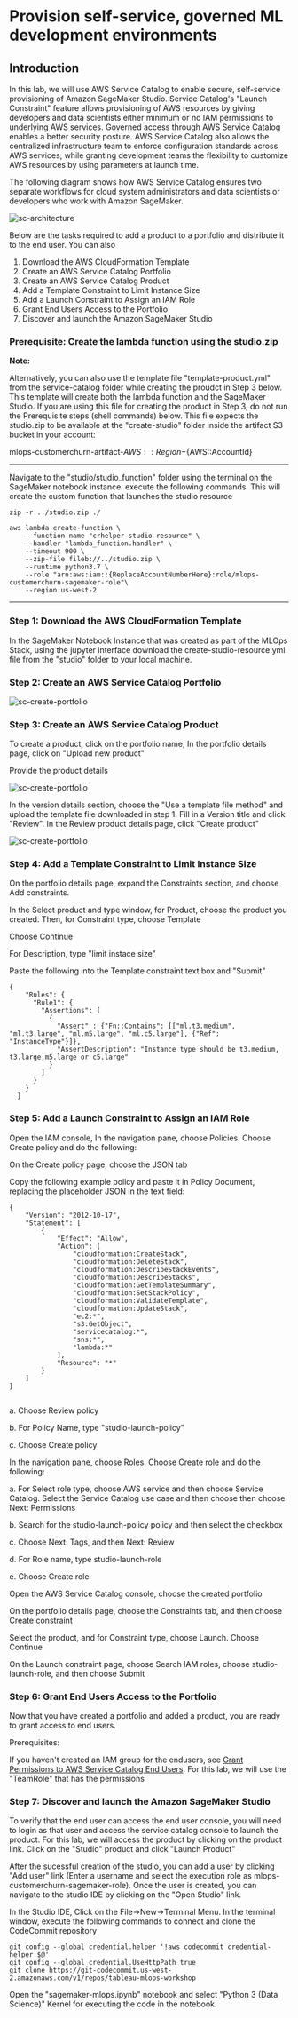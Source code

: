 # Provision self-service, governed ML development environments 

## Introduction

In this lab, we will use AWS Service Catalog to enable secure, self-service provisioning of Amazon SageMaker Studio. Service Catalog's "Launch Constraint" feature allows provisioning of AWS resources by giving developers and data scientists either minimum or no IAM permissions to underlying AWS services. Governed access through AWS Service Catalog enables a better security posture. AWS Service Catalog also allows the centralized infrastructure team to enforce configuration standards across AWS services, while granting development teams the flexibility to customize AWS resources by using parameters at launch time.

The following diagram shows how AWS Service Catalog ensures two separate workflows for cloud system administrators and data scientists or developers who work with Amazon SageMaker.

![sc-architecture](../docs/sc-architecture.png)

Below are the tasks required to add a product to a portfolio and distribute it to the end user. You can also 

1. Download the AWS CloudFormation Template
2. Create an AWS Service Catalog Portfolio
3. Create an AWS Service Catalog Product
4. Add a Template Constraint to Limit Instance Size
5. Add a Launch Constraint to Assign an IAM Role
6. Grant End Users Access to the Portfolio
7. Discover and launch the Amazon SageMaker Studio 

### <b>Prerequisite: Create the lambda function using the studio.zip</b>

<b>Note:</b><br/>

Alternatively, you can also use the  template file "template-product.yml" from the service-catalog folder while creating the proudct in Step 3 below. This template will create both the lambda function and the SageMaker Studio. If you are using this file for creating the product in Step 3, do not run the Prerequisite steps (shell commands) below. This file expects the studio.zip to be available at the "create-studio" folder inside the artifact S3 bucket in your account:

mlops-customerchurn-artifact-${AWS::Region}-${AWS::AccountId}

------

Navigate to the "studio/studio_function" folder using the terminal on the SageMaker notebook instance. execute the following commands. This will create the custom function that launches the studio resource



```
zip -r ../studio.zip ./

aws lambda create-function \
    --function-name "crhelper-studio-resource" \
    --handler "lambda_function.handler" \
    --timeout 900 \
    --zip-file fileb://../studio.zip \
    --runtime python3.7 \
    --role "arn:aws:iam::{ReplaceAccountNumberHere}:role/mlops-customerchurn-sagemaker-role"\
    --region us-west-2

```
-------


### <b>Step 1: Download the AWS CloudFormation Template</b>
In the SageMaker Notebook Instance that was created as part of the MLOps Stack, using the jupyter interface download the create-studio-resource.yml file from the "studio" folder to your local machine. 

### <b>Step 2: Create an AWS Service Catalog Portfolio</b>

![sc-create-portfolio](../docs/sc-create-portfolio.png)

### <b>Step 3: Create an AWS Service Catalog Product</b>

To create a product, click on the portfolio name, In the portfolio details page, click on "Upload new product"

Provide the product details

![sc-create-portfolio](../docs/sc-product-details.png)


In the version details section, choose the "Use a template file method" and upload the template file downloaded in step 1. Fill in a Version title and click "Review". In the Review product details page, click "Create product"


![sc-create-portfolio](../docs/sc-product-version-details.png)

### <b>Step 4: Add a Template Constraint to Limit Instance Size</b>

On the portfolio details page, expand the Constraints section, and choose Add constraints.

In the Select product and type window, for Product, choose the product you created. Then, for Constraint type, choose Template 

Choose Continue

For Description, type "limit instace size"

Paste the following into the Template constraint text box and "Submit"

```
{
    "Rules": {
      "Rule1": {
        "Assertions": [
          {
            "Assert" : {"Fn::Contains": [["ml.t3.medium", "ml.t3.large", "ml.m5.large", "ml.c5.large"], {"Ref": "InstanceType"}]},
            "AssertDescription": "Instance type should be t3.medium, t3.large,m5.large or c5.large"
          }
        ]
      }
    }
  }

```

### <b>Step 5: Add a Launch Constraint to Assign an IAM Role</b>

Open the IAM console, In the navigation pane, choose Policies. Choose Create policy and do the following:

On the Create policy page, choose the JSON tab

Copy the following example policy and paste it in Policy Document, replacing the placeholder JSON in the text field:


```
{
    "Version": "2012-10-17",
    "Statement": [
        {
            "Effect": "Allow",
            "Action": [
                "cloudformation:CreateStack",
                "cloudformation:DeleteStack",
                "cloudformation:DescribeStackEvents",
                "cloudformation:DescribeStacks",
                "cloudformation:GetTemplateSummary",
                "cloudformation:SetStackPolicy",
                "cloudformation:ValidateTemplate",
                "cloudformation:UpdateStack",
                "ec2:*",
                "s3:GetObject",
                "servicecatalog:*",
                "sns:*",
                "lambda:*"
            ],
            "Resource": "*"
        }
    ]
}


```

a. Choose Review policy

b. For Policy Name, type "studio-launch-policy"

c. Choose Create policy

In the navigation pane, choose Roles. Choose Create role and do the following:

a. For Select role type, choose AWS service and then choose Service Catalog. Select the Service Catalog use case and then choose then choose Next: Permissions

b. Search for the studio-launch-policy policy and then select the checkbox

c. Choose Next: Tags, and then Next: Review

d. For Role name, type studio-launch-role

e. Choose Create role


Open the AWS Service Catalog console, choose the created portfolio

On the portfolio details page, choose the Constraints tab, and then choose Create constraint

Select the product, and for Constraint type, choose Launch. Choose Continue

On the Launch constraint page, choose Search IAM roles, choose studio-launch-role, and then choose Submit

### <b>Step 6: Grant End Users Access to the Portfolio </b>
Now that you have created a portfolio and added a product, you are ready to grant access to end users.

Prerequisites:

If you haven't created an IAM group for the endusers, see  [Grant Permissions to AWS Service Catalog End Users](https://docs.aws.amazon.com/servicecatalog/latest/adminguide/getstarted-iamenduser.html). For this lab, we will use the "TeamRole" that has the permissions


### <b>Step 7: Discover and launch the Amazon SageMaker Studio </b>

To verify that the end user can access the end user console, you will need to login as that user and access the service catalog console to launch the product. 
For this lab, we will access the product by clicking on the product link. Click on the "Studio" product and click "Launch Product"

After the sucessful creation of the studio, you can add a user by clicking "Add user" link (Enter a username and select the execution role as mlops-customerchurn-sagemaker-role). Once the user is created, you can navigate to the studio IDE by clicking on the "Open Studio" link.

In the Studio IDE, Click on the File->New->Terminal Menu. In the terminal window, execute the following commands to connect and clone the CodeCommit repository

```
git config --global credential.helper '!aws codecommit credential-helper $@'
git config --global credential.UseHttpPath true
git clone https://git-codecommit.us-west-2.amazonaws.com/v1/repos/tableau-mlops-workshop

```

Open the "sagemaker-mlops.ipynb" notebook and select "Python 3 (Data Science)" Kernel for executing the code in the notebook.












